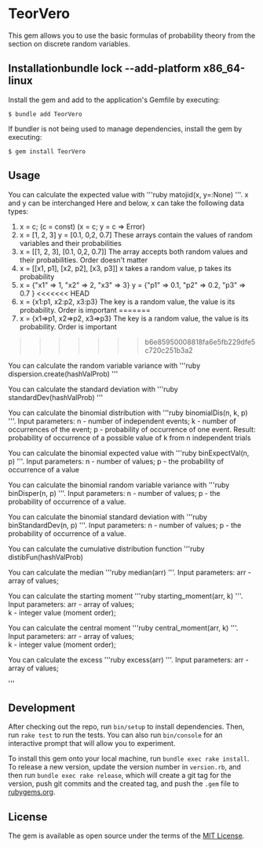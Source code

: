 # TeorVero

This gem allows you to use the basic formulas of probability theory from the section on discrete random variables.

## Installationbundle lock --add-platform x86_64-linux
Install the gem and add to the application's Gemfile by executing:

    $ bundle add TeorVero

If bundler is not being used to manage dependencies, install the gem by executing:

    $ gem install TeorVero

## Usage

You can calculate the expected value with
'''ruby
matojid(x, y=:None)
'''.
x and y can be interchanged
Here and below, x can take the following data types:
1. x = c; (c = const) (x = c; y = c => Error)
2. x = [1, 2, 3] y = [0.1, 0,2, 0.7] These arrays contain the values of random variables and their probabilities
3. x = [[1, 2, 3], [0.1, 0,2, 0.7]] The array accepts both random values and their probabilities. Order doesn't matter
4. x = [[x1, p1], [x2, p2], [x3, p3]] x takes a random value, p takes its probability
5. x = {"x1" => 1, "x2" => 2, "x3" => 3} y = {"p1" => 0.1, "p2" => 0.2, "p3" => 0.7 }
<<<<<<< HEAD
6. x = {x1:p1, x2:p2, x3:p3} The key is a random value, the value is its probability. Order is important
=======
6. x = {x1=>p1, x2=>p2, x3=>p3} The key is a random value, the value is its probability. Order is important
>>>>>>> b6e85950008818fa6e5fb229dfe5c720c251b3a2


You can calculate the random variable variance with
'''ruby
dispersion.create(hashValProb)
'''


You can calculate the standard deviation with
'''ruby
standardDev(hashValProb)
'''


You can calculate the binomial distribution with
'''ruby
binomialDis(n, k, p)
'''.
Input parameters:
n - number of independent events;
k - number of occurrences of the event;
p - probability of occurrence of one event.
Result:
probability of occurrence of a possible value of k from n independent trials



You can calculate the binomial expected value with
'''ruby
binExpectVal(n, p)
'''.
Input parameters:
n - number of values;
p - the probability of occurrence of a value


You can calculate the binomial random variable variance with
'''ruby
binDisper(n, p)
'''.
Input parameters:
n - number of values;
p - the probability of occurrence of a value.



You can calculate the binomial standard deviation with
'''ruby
binStandardDev(n, p)
'''.
Input parameters:
n - number of values;
p - the probability of occurrence of a value.


You can calculate the сumulative distribution function
'''ruby
distibFun(hashValProb)



You can calculate the median
'''ruby
median(arr)
'''.
Input parameters:
arr - array of values;

You can calculate the starting moment
'''ruby
starting_moment(arr, k)
'''.
Input parameters:
arr - array of values;  
k - integer value (moment order);

You can calculate the central moment
'''ruby
central_moment(arr, k)
'''.
Input parameters:
arr - array of values;  
k - integer value (moment order);


You can calculate the excess
'''ruby
excess(arr)
'''.
Input parameters:
arr - array of values;



'''

## Development

After checking out the repo, run `bin/setup` to install dependencies. Then, run `rake test` to run the tests. You can also run `bin/console` for an interactive prompt that will allow you to experiment.

To install this gem onto your local machine, run `bundle exec rake install`. To release a new version, update the version number in `version.rb`, and then run `bundle exec rake release`, which will create a git tag for the version, push git commits and the created tag, and push the `.gem` file to [rubygems.org](https://rubygems.org).

## License

The gem is available as open source under the terms of the [MIT License](https://opensource.org/licenses/MIT).
